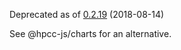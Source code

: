 Deprecated as of [0.2.19](https://github.com/hpcc-systems/Visualization/compare/@hpcc-js/handson@0.2.18...@hpcc-js/handson@0.2.19) (2018-08-14)

See @hpcc-js/charts for an alternative.

